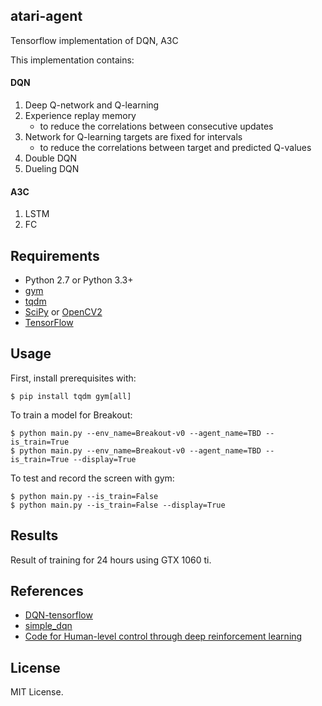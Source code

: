 ## atari-agent

Tensorflow implementation of DQN, A3C

This implementation contains:

#### DQN 
1. Deep Q-network and Q-learning
2. Experience replay memory
    - to reduce the correlations between consecutive updates
3. Network for Q-learning targets are fixed for intervals
    - to reduce the correlations between target and predicted Q-values
4. Double DQN
5. Dueling DQN

#### A3C
1. LSTM
2. FC


## Requirements

- Python 2.7 or Python 3.3+
- [gym](https://github.com/openai/gym)
- [tqdm](https://github.com/tqdm/tqdm)
- [SciPy](http://www.scipy.org/install.html) or [OpenCV2](http://opencv.org/)
- [TensorFlow](https://github.com/tensorflow/tensorflow)


## Usage

First, install prerequisites with:

    $ pip install tqdm gym[all]

To train a model for Breakout:

    $ python main.py --env_name=Breakout-v0 --agent_name=TBD --is_train=True
    $ python main.py --env_name=Breakout-v0 --agent_name=TBD --is_train=True --display=True

To test and record the screen with gym:

    $ python main.py --is_train=False
    $ python main.py --is_train=False --display=True


## Results

Result of training for 24 hours using GTX 1060 ti.

## References

- [DQN-tensorflow](https://github.com/devsisters/DQN-tensorflow)
- [simple_dqn](https://github.com/tambetm/simple_dqn.git)
- [Code for Human-level control through deep reinforcement learning](https://sites.google.com/a/deepmind.com/dqn/)

## License

MIT License.
